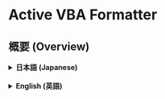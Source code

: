 # Active VBA Formatter

## 概要 (Overview)

<details>
<summary><strong>日本語 (Japanese)</strong></summary>

---

**Active VBA Formatter** は、Excel VBAの開発効率を劇的に向上させるためのリアルタイム・コードフォーマッターです。

このツールはバックグラウンドで起動し、現在アクティブになっているExcelファイルを常時監視します。あなたがVBE（Visual Basic Editor）でコードを記述し、ファイルを保存するたびに、瞬時にコードのインデントを美しく整形します。

手動でのインデント調整という煩わしい作業から解放され、コーディングそのものに集中できる環境を提供します。

### 主な機能

-   **リアルタイム監視**: フォアグラウンドのExcelブックを自動で認識し、監視対象を動的に切り替えます。
-   **自動フォーマット**: VBAコードの保存 (`Ctrl+S`) を検知し、瞬時にインデントを整形します。
    -   `If`, `Select Case`, `For`, `Do`, `With`, `Sub`, `Function`, `Property` 等のブロック構造に対応。
    -   ネストされた複雑なブロック構造も正確に解析します。
-   **スマートな終了処理**: 監視対象のExcelがすべて終了すると、ツールを終了するか確認ダイアログを表示します。

### スクリーンショット

![active_vba_formatter_jp](https://github.com/user-attachments/assets/0031d017-c571-49c0-a427-37a4ae651631)

### 動作環境

-   **OS**: Windows 10 / 11 (本ツールはWindows専用です)
-   **アプリケーション**: Microsoft Excel

### 使い方

#### 実行ファイル (.exe) を使う (推奨)

Pythonの環境構築が不要なため、ほとんどのユーザーにこの方法を推奨します。

1.  **ファイルのダウンロード**
    -   本リポジトリの [**Releasesページ**](https://github.com/TC-AJINORI/Py-VBA-Formatter-Suite/tree/main/_Releases) にアクセスします。
    -   最新バージョンのアセットから `active_vba_formatter.exe` をダウンロードします。

2.  **セキュリティに関する重要な注意**
    -   本プログラムは開発者によるデジタル署名が行われていません。そのため、ダウンロード時や実行時に **Windows Defender SmartScreen** やお使いのアンチウイルスソフトによって警告が表示される場合があります。
    -   これは、未知の実行ファイルに対する標準的な保護機能であり、必ずしもウイルスを意味するものではありません。
    -   実行するには、以下のように操作してください。
        -   Windowsの警告画面で **詳細情報** をクリックします。
        -   次に表示される **実行** ボタンをクリックします。
    -   本プログラムのダウンロードおよび実行は、これらのリスクを理解した上で、**自己の責任において**行ってください。

3.  **ツールの起動**
    -   ダウンロードした `active_vba_formatter.exe` をダブルクリックして実行します。
    -   ツールがバックグラウンドで起動し、Excelの監視を開始します。

### 注意事項

-   VBAプロジェクトがパスワードで保護されている場合、コードの読み書きがブロックされるため、本ツールは機能しません。
-   Excelが「応答なし」の状態になると、COM接続エラーが発生し、監視が中断されることがあります。

### ライセンス

このプロジェクトはMITライセンスの下で公開されています。詳細は `LICENSE` ファイルをご覧ください。

---
</details>

<br>

<details>
<summary><strong>English (英語)</strong></summary>

---

**Active VBA Formatter** is a real-time code formatter designed to dramatically improve the development efficiency of Excel VBA.

This tool runs in the background and constantly monitors the currently active Excel file. Every time you write code in the VBE (Visual Basic Editor) and save the file, it instantly and beautifully formats the code indentation.

It frees you from the tedious task of manual indentation, providing an environment where you can focus solely on coding.

### Features

-   **Real-time Monitoring**: Automatically recognizes the foreground Excel workbook and dynamically switches the monitoring target.
-   **Automatic Formatting**: Detects when VBA code is saved (`Ctrl+S`) and instantly formats the indentation.
    -   Supports block structures such as `If`, `Select Case`, `For`, `Do`, `With`, `Sub`, `Function`, and `Property`.
    -   Accurately parses complex nested block structures.
-   **Smart Exit Handling**: Displays a confirmation dialog to exit the tool when all monitored Excel windows are closed.

### Screenshot

![active_vba_formatter_en](https://github.com/user-attachments/assets/0031d017-c571-49c0-a427-37a4ae651631)

### System Requirements

-   **OS**: Windows 10 / 11 (This tool is for Windows only)
-   **Application**: Microsoft Excel

### Usage

#### Using the executable file (.exe) (Recommended)

This method is recommended for most users as it does not require setting up a Python environment.

1.  **Download the File**
    -   Access the [**Releases page**](https://github.com/TC-AJINORI/Py-VBA-Formatter-Suite/tree/main/_Releases) of this repository.
    -   Download `active_vba_formatter.exe` from the assets of the latest version.

2.  **Important Security Note**
    -   This program is not digitally signed by the developer. Therefore, you may see warnings from **Windows Defender SmartScreen** or your antivirus software when downloading or running it.
    -   This is a standard protection feature for unknown executables and does not necessarily mean it is a virus.
    -   To run it, please follow these steps:
        -   On the Windows warning screen, click **More info**.
        -   Then, click the **Run anyway** button that appears.
    -   Please download and run this program **at your own risk**, understanding these factors.

3.  **Launch the Tool**
    -   Double-click the downloaded `active_vba_formatter.exe` to run it.
    -   The tool will start in the background and begin monitoring Excel.

### Notes

-   If a VBA project is password-protected, this tool will not function as code reading and writing will be blocked.
-   If Excel becomes "Not Responding," a COM connection error may occur, and monitoring may be interrupted.

### License

This project is licensed under the MIT License - see the `LICENSE` file for details.

---
</details>
